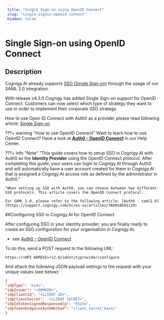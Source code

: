```yaml
---
 title: "Single Sign-on using OpenID Connect" 
 slug: "single-signin-openid-connect" 
 hidden: false 
---
```

# Single Sign-on using OpenID Connect

## Description 
<div class="divider"></div>

Cognigy.AI already supports [SSO (Single Sign-on)]({{config.site_url}}ai/installation/single-signin-saml2/) through the usage of our SAML 2.0 integration. 

With release v4.3.0  Cognigy has added Single Sign-on support for OpenID Connect. Customers can now select which type of strategy they want to use in order to implement their corporate SSO strategy. 


How to use Open ID Connect with Auth0 as a provider please read following article: [Single Sign-on](https://support.cognigy.com/hc/en-us/articles/360021171120-Auth0-OpenID-Connect#introduction-0-0)

???+ warning "How to use OpenID Connect"
    Want to learn how to use OpenID Connect? Have a look at **[Auth0 - OpenID Connect](https://support.cognigy.com/hc/en-us/articles/360021171120-Auth0-OpenID-Connect#introduction-0-0)** in our Help Center.

???+ info "Note"
    "This guide covers how to setup SSO in Cognigy.AI with Auth0 as the **Identity Provider** using the OpenID Connect protocol. After completing this guide, your users can login to Cognigy.AI through Auth0 and will automatically have a user account created for them in Cognigy.AI that is assigned a Cognigy.AI access role as defined by the administrator in Auth0."
    
    "When setting up SSO with Auth0, you can choose between two different SSO protocols. This article covers the OpenID Connect protocol. 
    
    For SAML 2.0, please refer to the following article: [Auth0 - saml2.0](https://support.cognigy.com/hc/en-us/articles/360018693139)



##Configuring SSO in Cognigy.AI for OpenID Connect

After configuring SSO in your identity provider, you are finally ready to create an SSO configuration for your organisation in Cognigy.AI.
 - see [Auth0 - OpenID Connect](https://support.cognigy.com/hc/en-us/articles/360021171120-Auth0-OpenID-Connect#introduction-0-0)

To do this, send a POST request to the following URL:

````
https://<API ADRESS>/v2.0/identityprovider/configure
````

And attach the following JSON payload settings to the request with your unique values (see below):

````JSON
{
"idpType": "oidc",
"idpIssuer": "<DOMAIN>",
"idpClientId": "<CLIENT ID>",
"idpClientSecret": "<CLIENT SECRET>",
"idpIdTokenSignedResponseAlg": "RS256",
"idpTokenEndpointAuthMethod": "client_secret_basic"
}
````